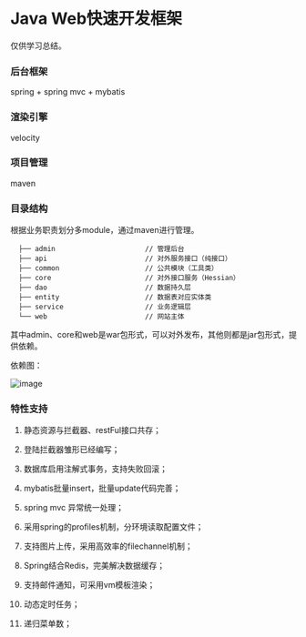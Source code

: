 # Java Web快速开发框架

仅供学习总结。

### 后台框架

spring + spring mvc + mybatis

### 渲染引擎

velocity

### 项目管理

maven

### 目录结构

根据业务职责划分多module，通过maven进行管理。

```
  ├── admin                      // 管理后台
  ├── api                        // 对外服务接口（纯接口） 
  ├── common                     // 公共模块（工具类）
  ├── core                       // 对外接口服务（Hessian）
  ├── dao                        // 数据持久层
  ├── entity                     // 数据表对应实体类
  ├── service                    // 业务逻辑层
  └── web                        // 网站主体
```

其中admin、core和web是war包形式，可以对外发布，其他则都是jar包形式，提供依赖。

依赖图：

![image](https://github.com/caojiantao/ssm/blob/master/dependencies.png?raw=true)

### 特性支持

1. 静态资源与拦截器、restFul接口共存；

2. 登陆拦截器雏形已经编写；

3. 数据库启用注解式事务，支持失败回滚；

4. mybatis批量insert，批量update代码完善；

5. spring mvc 异常统一处理；

6. 采用spring的profiles机制，分环境读取配置文件；

7. 支持图片上传，采用高效率的filechannel机制；

8. Spring结合Redis，完美解决数据缓存；

9. 支持邮件通知，可采用vm模板渲染；

10. 动态定时任务；

11. 递归菜单数；